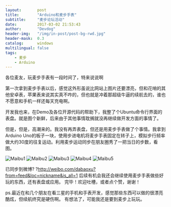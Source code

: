 ```yaml
---
layout:       post
title:        "Arduino和麦步手表"
subtitle:     "麦步论坛活动"
date:         2017-03-02 21:53:43
author:       "Devdog"
header-img:   "/img/in-post/post-bg-rwd.jpg"
header-mask:  0.3
catalog:      windows
multilingual: false
tags:
    - 麦步
    - Arduino
---
```



各位麦友，玩麦步手表有一段时间了，特来说说啊

第一次拿到麦步手表以后，感觉这外形虽说比网站上图片还要漂亮，但和花哨的其他安卓表，苹果表来说其实真不咋的，但也就是冲着那超级牛逼的续航去的，谁也不愿意和手机一样还每天充电啊。

开发我也来，在Demo及各位开源代码的帮助下，我整了个Ubuntu命令行界面的表盘。就是图个新鲜，后来由于其他事情耽搁就没再继续做开发方面的事情了。

但是，但是，高潮来的。我没有再弄表盘，但还是用麦步手表做了个事情。我拿到Arduino Uno的板子一块，使用步进电机将麦步手表固定在转子上，模拟步行频率做大约30度的往复运动。利用麦步运动同步在朋友圈秀了一把当日的步数，看图。

![Maibu1](/img/in-post/20170302-arduino-maibu1.jpg)
![Maibu2](/img/in-post/20170302-arduino-maibu2.jpg)
![Maibu3](/img/in-post/20170302-arduino-maibu3.jpg)
![Maibu4](/img/in-post/20170302-arduino-maibu4.jpg)
![Maibu5](/img/in-post/20170302-arduino-maibu5.jpg)

已同步到微博? ?http://weibo.com/dabaoxu?from=feed&loc=nickname&is_all=1
后续有机会我还会继续使用麦步手表做些好玩的东西，还有表盘或应用。
完毕！欢迎吐槽，或者点个赞，谢谢！

ps.最近在和几个朋友在看三星的手机和手表开发，感觉那些东西可以做的很漂亮酷炫，但续航终究是硬伤啊。
有想法了，可能我还是要到麦步上玩玩。
